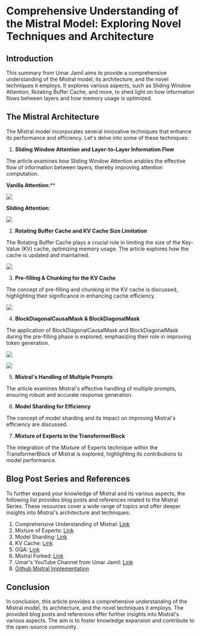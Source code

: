 
# Comprehensive Understanding of the Mistral Model: Exploring Novel Techniques and Architecture

## Introduction

This summary from Umar Jamil  aims to provide a comprehensive understanding of the Mistral model, its architecture, and the novel techniques it employs. It explores various aspects, such as Sliding Window Attention, Rotating Buffer Cache, and more, to shed light on how information flows between layers and how memory usage is optimized. 


## The Mistral Architecture

The Mistral model incorporates several innovative techniques that enhance its performance and efficiency. Let's delve into some of these techniques:

1. **Sliding Window Attention and Layer-to-Layer Information Flow**

The article examines how Sliding Window Attention enables the effective flow of information between layers, thereby improving attention computation.

**Vanilla Attention:****

![](assets/Pasted%20image%2020240310133908.png)

**Sliding Attention**:

![](assets/Pasted%20image%2020240310133859.png)

2. **Rotating Buffer Cache and KV Cache Size Limitation**

The Rotating Buffer Cache plays a crucial role in limiting the size of the Key-Value (KV) cache, optimizing memory usage. The article explores how the cache is updated and maintained.

![](assets/Pasted%20image%2020240310133958.png)

3. **Pre-filling & Chunking for the KV Cache**

The concept of pre-filling and chunking in the KV cache is discussed, highlighting their significance in enhancing cache efficiency.

![](assets/Pasted%20image%2020240310134006.png)

4. **BlockDiagonalCausalMask & BlockDiagonalMask**

The application of BlockDiagonalCausalMask and BlockDiagonalMask during the pre-filling phase is explored, emphasizing their role in improving token generation.

![](assets/Pasted%20image%2020240310134024.png)

![](assets/Pasted%20image%2020240310134031.png)

5. **Mistral's Handling of Multiple Prompts**

The article examines Mistral's effective handling of multiple prompts, ensuring robust and accurate response generation.

6. **Model Sharding for Efficiency**

The concept of model sharding and its impact on improving Mistral's efficiency are discussed.

7. **Mixture of Experts in the TransformerBlock**

The integration of the Mixture of Experts technique within the TransformerBlock of Mistral is explored, highlighting its contributions to model performance.

## Blog Post Series and References

To further expand your knowledge of Mistral and its various aspects, the following list provides blog posts and references related to the Mistral Series. These resources cover a wide range of topics and offer deeper insights into Mistral's architecture and techniques:

1. Comprehensive Understanding of Mistral: [Link](https://lnkd.in/dfwbdKuw)
2. Mixture of Experts: [Link](https://thinamxx.github.io/blog/posts/MOE/mistral.html)
3. Model Sharding: [Link](https://thinamxx.github.io/blog/posts/MS/mistral.html)
4. KV Cache: [Link](https://thinamxx.github.io/blog/posts/KV/kv.html)
5. GQA: [Link](https://thinamxx.github.io/blog/posts/GQA/gqa.html)
6. Mistral Forked: [Link](https://github.com/ThinamXx/mistral-src)
7. Umar's YouTube Channel from Umar Jamil: [Link](https://www.youtube.com/@umarjamilai)
8. [Github Mistral Implementation](https://github.com/ThinamXx/mistral-src/blob/main/README.md)

## Conclusion

In conclusion, this article provides a comprehensive understanding of the Mistral model, its architecture, and the novel techniques it employs. The provided blog posts and references offer further insights into Mistral's various aspects. The aim is to foster knowledge expansion and contribute to the open-source community.